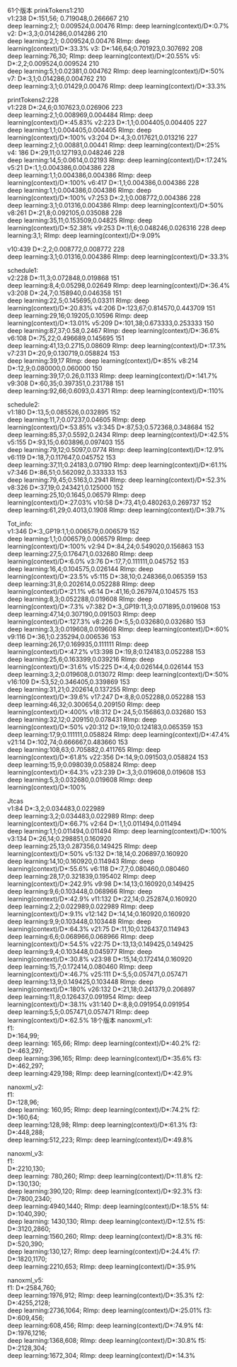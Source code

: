 61个版本
prinkTokens1:210             
v1:238
D*:151,56; 0.719048,0.266667 210             
deep learning:2,1;  0.009524,0.00476
RImp:
deep learning(context)/D*:0.7%
v2:
D*:3,3;0.014286,0.014286 210                
deep learning:2,1;  0.009524,0.00476
RImp:
deep learning(context)/D*:33.3%
v3:
D*:146,64;0.701923,0.307692 208              
deep learning:76,30;
RImp:
deep learning(context)/D*:20.55%
v5:
D*:2,2;0.009524,0.009524 210               
deep learning:5,1;0.02381,0.004762
RImp:
deep learning(context)/D*:50%         
v7:
D*:3,1;0.014286,0.004762 210               
deep learning:3,1;0.01429,0.00476
RImp:
deep learning(context)/D*:33.3%

printTokens2:228            
v1:228
D*:24,6;0.107623,0.026906 223              
deep learning:2,1;0.008969,0.004484
RImp:
deep learning(context)/D*:45.83%
v2:223
D*:1,1;0.004405,0.004405  227             
deep learning:1,1;0.004405,0.004405
RImp:
deep learning(context)/D*:100%
v3:204
D*:4,3;0.017621,0.013216 227              
deep learning:2,1;0.00881,0.00441
RImp:
deep learning(context)/D*:25%
v4: 186
D*:29,11;0.127193,0.048246 228           
deep learning:14,5;0.0614,0.02193
RImp:
deep learning(context)/D*:17.24%
v5:21
D*:1,1;0.004386,0.004386 228              
deep learning:1,1;0.004386,0.004386
RImp:
deep learning(context)/D*:100%
v6:417
D*:1,1;0.004386,0.004386 228              
deep learning:1,1;0.004386,0.004386
RImp:
deep learning(context)/D*:100%
v7:253
D*:2,1;0.008772,0.004386 228              
deep learning:3,1;0.01316,0.004386
RImp:
deep learning(context)/D*:50%
v8:261
D*:21,8;0.092105,0.035088 228            
deep learning:35,11;0.153509,0.04825
RImp:
deep learning(context)/D*:52.38%
v9:253
D*:11,6;0.048246,0.026316 228 
deep learning:3,1;
RImp:
deep learning(context)/D*:9.09%            

v10:439
D*:2,2;0.008772,0.008772 228            
deep learning:3,1;0.01316,0.004386
RImp:
deep learning(context)/D*:33.3%

schedule1:        
v2:228
D*:11,3;0.072848,0.019868 151        
deep learning:8,4;0.05298,0.02649
RImp:
deep learning(context)/D*:36.4%
v3:208
D*:24,7;0.158940,0.046358 151         
deep learning:22,5;0.145695,0.03311
RImp:
deep learning(context)/D*:20.83%
v4:206
D*:123,67;0.814570,0.443709 151       
deep learning:29,16;0.19205,0.10596
RImp:
deep learning(context)/D*:13.01%
v5:209
D*:101,38;0.673333,0.253333 150       
deep learning:87,37;0.58,0.2467
RImp:
deep learning(context)/D*:36.6%
v6:108
D*:75,22;0.496689,0.145695 151         
deep learning:41,13;0.2715,0.08609
RImp:
deep learning(context)/D*:17.3%
v7:231
D*:20,9;0.130719,0.058824 153        
deep learning:39,17
RImp:
deep learning(context)/D*:85%
v8:214
D*:12,9;0.080000,0.060000 150       
deep learning:39,17;0.26,0.1133
RImp:
deep learning(context)/D*:141.7%
v9:308
D*:60,35;0.397351,0.231788 151     
deep learning:92,66;0.6093,0.4371
RImp:
deep learning(context)/D*:110%

schedule2:      
v1:180
D*:13,5;0.085526,0.032895 152        
deep learning:11,7;0.07237,0.04605
RImp:
deep learning(context)/D*:53.85%
v3:345
D*:87,53;0.572368,0.348684 152      
deep learning:85,37;0.5592,0.2434
RImp:
deep learning(context)/D*:42.5%
v5:155
D*:93,15;0.603896,0.097403 155        
deep learning:79,12;0.5097,0.0774
RImp:
deep learning(context)/D*:12.9%
v6:119
D*:18,7;0.117647,0.045752 153        
deep learning:37,11;0.24183,0.07190
RImp:
deep learning(context)/D*:61.1%
v7:346
D*:86,51;0.562092,0.333333 153      
deep learning:79,45;0.5163,0.2941
RImp:
deep learning(context)/D*:52.3%
v8:326
D*:37,19;0.243421,0.125000 152     
deep learning:25,10;0.1645,0.06579
RImp:
deep learning(context)/D*:27.03%
v10:58
D*:73,41;0.480263,0.269737 152      
deep learning:61,29;0.4013,0.1908
RImp:
deep learning(context)/D*:39.7%

Tot_info:      
v1:346
D*:3_GP19:1,1;0.006579,0.006579 152   
deep learning:1,1;0.006579,0.006579
RImp:
deep learning(context)/D*:100%
v2:94
D*:84,24;0.549020,0.156863 153        
deep learning:27,5;0.176471,0.032680
RImp:
deep learning(context)/D*:6.0%
v3:76
D*:17,7;0.111111,0.045752 153         
deep learning:16,4;0.104575,0.026144
RImp:
deep learning(context)/D*:23.5%
v5:115
D*:38,10;0.248366,0.065359 153        
deep learning:31,8;0.202614,0.052288
RImp:
deep learning(context)/D*:21.1%
v6:14
D*:41,16;0.267974,0.104575 153      
deep learning:8,3;0.052288,0.019608
RImp:
deep learning(context)/D*:7.3%
v7:382
D*:3_GP19:11,3;0.071895,0.019608 153    
deep learning:47,14;0.307190,0.091503
RImp:
deep learning(context)/D*:127.3%
v8:226
D*:5,5;0.032680,0.032680 153      
deep learning:3,3;0.019608,0.019608
RImp:
deep learning(context)/D*:60%
v9:116
D*:36,1;0.235294,0.006536 153         
deep learning:26,17;0.169935,0.111111
RImp:
deep learning(context)/D*:47.2%
v13:398
D*:19,8;0.124183,0.052288 153         
deep learning:25,6;0.163399,0.039216
RImp:
deep learning(context)/D*:31.6%
v15:225
D*:4,4;0.026144,0.026144 153          
deep learning:3,2;0.019608,0.013072
RImp:
deep learning(context)/D*:50%
v16:109
D*:53,52;0.346405,0.339869 153        
deep learning:31,21;0.202614,0.137255
RImp:
deep learning(context)/D*:39.6%
v17:247
D*:8,8;0.052288,0.052288 153          
deep learning:46,32;0.300654,0.209150
RImp:
deep learning(context)/D*:400%
v18:312
D*:24,5;0.156863,0.032680 153         
deep learning:32,12;0.209150,0.078431
RImp:
deep learning(context)/D*:50%
v20:312
D*:19,10;0.124183,0.065359 153        
deep learning:17,9;0.111111,0.058824
RImp:
deep learning(context)/D*:47.4%
v21:14
D*:102,74;0.666667,0.483660 153       
deep learning:108,63;0.705882,0.411765
RImp:
deep learning(context)/D*:61.8%
v22:356
D*:14,9;0.091503,0.058824 153         
deep learning:15,9;0.098039,0.058824
RImp:
deep learning(context)/D*:64.3%
v23:239
D*:3,3;0.019608,0.019608 153         
deep learning:5,3;0.032680,0.019608
RImp:
deep learning(context)/D*:100%

Jtcas        
v1:84
D*:3,2;0.034483,0.022989              
deep learning:3,2;0.034483,0.022989
RImp:
deep learning(context)/D*:66.7%
v2:64
D*:1,1;0.011494,0.011494                
deep learning:1,1;0.011494,0.011494
RImp:
deep learning(context)/D*:100%
v3:134
D*:26,14;0.298851,0.160920            
deep learning:25,13;0.287356,0.149425
RImp:
deep learning(context)/D*:50%
v5:132
D*:18,14;0.206897,0.160920            
deep learning:14,10;0.160920,0.114943
RImp:
deep learning(context)/D*:55.6%
v6:118
D*:7,7;0.080460,0.080460             
deep learning:28,17;0.321839,0.195402
RImp:
deep learning(context)/D*:242.9%
v9:98
D*:14,13;0.160920,0.149425           
deep learning:9,6;0.103448,0.068966
RImp:
deep learning(context)/D*:42.9%
v11:132
D*:22,14;0.252874,0.160920          
deep learning:2,2;0.022989,0.022989
RImp:
deep learning(context)/D*:9.1%
v12:142
D*:14,14;0.160920,0.160920         
deep learning:9,9;0.103448,0.103448
RImp:
deep learning(context)/D*:64.3%
v21:75
D*:11,10;0.126437,0.114943         
deep learning:6,6;0.068966,0.068966
RImp:
deep learning(context)/D*:54.5%
v22:75
D*:13,13;0.149425,0.149425         
deep learning:9,4;0.103448,0.045977
RImp:
deep learning(context)/D*:30.8%
v23:98
D*:15,14;0.172414,0.160920         
deep learning:15,7;0.172414,0.080460
RImp:
deep learning(context)/D*:46.7%
v25:111
D*:5,5;0.057471,0.057471          
deep learning:13,9;0.149425,0.103448
RImp:
deep learning(context)/D*:180%
v26:132
D*:21,18;0.241379,0.206897        
deep learning:11,8;0.126437,0.091954
RImp:
deep learning(context)/D*:38.1%
v31:140
D*:8,8;0.091954,0.091954         
deep learning:5,5;0.057471,0.057471
RImp:
deep learning(context)/D*:62.5%
18个版本
nanoxml_v1:   
f1:   
D*:164,99;                 
deep learning: 165,66;
RImp:
deep learning(context)/D*:40.2%
f2:
D*:463,297;               
deep learning:396,165;
RImp:
deep learning(context)/D*:35.6%
f3:
D*:462,297;              
deep learning:429,198;
RImp:
deep learning(context)/D*:42.9%

nanoxml_v2:     
f1:   
D*:128,96;             
deep learning: 160,95;
RImp:
deep learning(context)/D*:74.2%
f2:
D*:160,64;            
deep learning:128,98;
RImp:
deep learning(context)/D*:61.3%
f3:
D*:448,288;            
deep learning:512,223;
RImp:
deep learning(context)/D*:49.8%

nanoxml_v3:        
f1:   
D*:2210,130;          
deep learning: 780,260;
RImp:
deep learning(context)/D*:11.8%
f2:
D*:130,130;            
deep learning:390,120;
RImp:
deep learning(context)/D*:92.3%
f3:
D*:7800,2340;          
deep learning:4940,1440;
RImp:
deep learning(context)/D*:18.5%
f4:   
D*:1040,390;          
deep learning: 1430,130;
RImp:
deep learning(context)/D*:12.5%
f5:   
D*:3120,2860;       
deep learning:1560,260;
RImp:
deep learning(context)/D*:8.3%
f6:
D*:520,390;          
deep learning:130,127;
RImp:
deep learning(context)/D*:24.4%
f7:
D*:1820,1170;         
deep learning:2210,653;
RImp:
deep learning(context)/D*:35.9%

nanoxml_v5:   
f1:
D*:2584,760;         
deep learning:1976,912;
RImp:
deep learning(context)/D*:35.3%
f2:
D*:4255,2128;         
deep learning:2736,1064;
RImp:
deep learning(context)/D*:25.01%
f3:
D*:609,456;           
deep learning:608,456;
RImp:
deep learning(context)/D*:74.9%
f4:
D*:1976,1216;         
deep learning:1368,608;
RImp:
deep learning(context)/D*:30.8%
f5:
D*:2128,304;        
deep learning:1672,304;
RImp:
deep learning(context)/D*:14.3%

